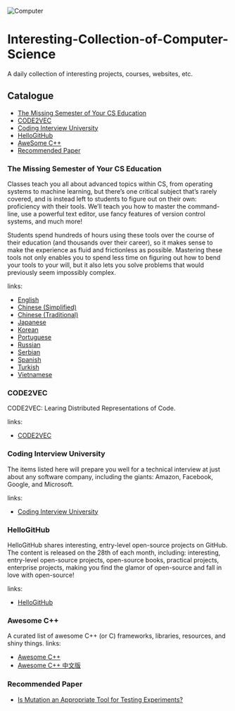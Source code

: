![Computer](https://images.unsplash.com/photo-1484807352052-23338990c6c6?ixlib=rb-1.2.1&raw_url=true&q=80&fm=jpg&crop=entropy&cs=tinysrgb&ixid=MnwxMjA3fDB8MHxwaG90by1wYWdlfHx8fGVufDB8fHx8&auto=format&fit=crop&w=1470)
# Interesting-Collection-of-Computer-Science
A daily collection of interesting projects, courses, websites, etc.

## Catalogue
- [The Missing Semester of Your CS Education](#the-missing-semester-of-your-cs-education)
- [CODE2VEC](#code2vec)
- [Coding Interview University](#coding-interview-university)
- [HelloGitHub](#hellogithub)
- [AweSome C++](#awesome-c)
- [Recommended Paper](#recommended-paper)

### The Missing Semester of Your CS Education
Classes teach you all about advanced topics within CS, from operating systems to machine learning, but there’s one critical subject that’s rarely covered, and is instead left to students to figure out on their own: proficiency with their tools. We’ll teach you how to master the command-line, use a powerful text editor, use fancy features of version control systems, and much more!

Students spend hundreds of hours using these tools over the course of their education (and thousands over their career), so it makes sense to make the experience as fluid and frictionless as possible. Mastering these tools not only enables you to spend less time on figuring out how to bend your tools to your will, but it also lets you solve problems that would previously seem impossibly complex.

links:
- [English](https://missing.csail.mit.edu/)
- [Chinese (Simplified)](https://missing-semester-cn.github.io/)
- [Chinese (Traditional)](https://missing-semester-zh-hant.github.io/)
- [Japanese](https://missing-semester-jp.github.io/)
- [Korean](https://missing-semester-kr.github.io/)
- [Portuguese](https://missing-semester-pt.github.io/)
- [Russian](https://missing-semester-rus.github.io/)
- [Serbian](https://netboxify.com/missing-semester/)
- [Spanish](https://missing-semester-esp.github.io/)
- [Turkish](https://missing-semester-tr.github.io/)
- [Vietnamese](https://missing-semester-vn.github.io/)

### CODE2VEC
CODE2VEC: Learing  Distributed Representations of Code.

links:
- [CODE2VEC](https://code2vec.org/)

### Coding Interview University
The items listed here will prepare you well for a technical interview at just about any software company, including the giants: Amazon, Facebook, Google, and Microsoft.

links:
- [Coding Interview University](https://github.com/jwasham/coding-interview-university)

### HelloGitHub
HelloGitHub shares interesting, entry-level open-source projects on GitHub. The content is released on the 28th of each month, including: interesting, entry-level open-source projects, open-source books, practical projects, enterprise projects, making you find the glamor of open-source and fall in love with open-source!

links:
- [HelloGitHub](https://github.com/521xueweihan/HelloGitHub)

### Awesome C++
A curated list of awesome C++ (or C) frameworks, libraries, resources, and shiny things.
links:
- [Awesome C++](https://github.com/fffaraz/awesome-cpp)
- [Awesome C++ 中文版](https://github.com/jobbole/awesome-cpp-cn)

### Recommended Paper
- [Is Mutation an Appropriate Tool for Testing Experiments?](https://dl.acm.org/doi/10.1145/1062455.1062530)
